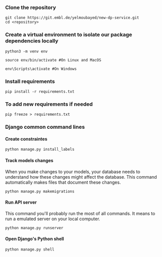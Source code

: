### Clone the repository
~~~
git clone https://git.embl.de/yelmoubayed/new-dp-service.git    
cd <repository>
~~~

### Create a virtual environment to isolate our package dependencies locally
~~~
python3 -m venv env 
~~~
~~~
source env/bin/activate #On Linux and MacOS  
~~~
~~~
env\Scripts\activate #On Windows    
~~~

### Install requirements
~~~
pip install -r requirements.txt
~~~

### To add new requirements if needed 
~~~
pip freeze > requirements.txt
~~~

### Django common command lines

#### Create constraintes
~~~
python manage.py install_labels 
~~~

#### Track models changes
When you make changes to your models, your database needs to understand how these changes might affect the database. This command automatically makes files that document these changes.
~~~
python manage.py makemigrations
~~~

#### Run API server
This command you'll probably run the most of all commands. It means to run a emulated server on your local computer.
~~~
python manage.py runserver
~~~

#### Open Django's Python shell
~~~
python manage.py shell
~~~

